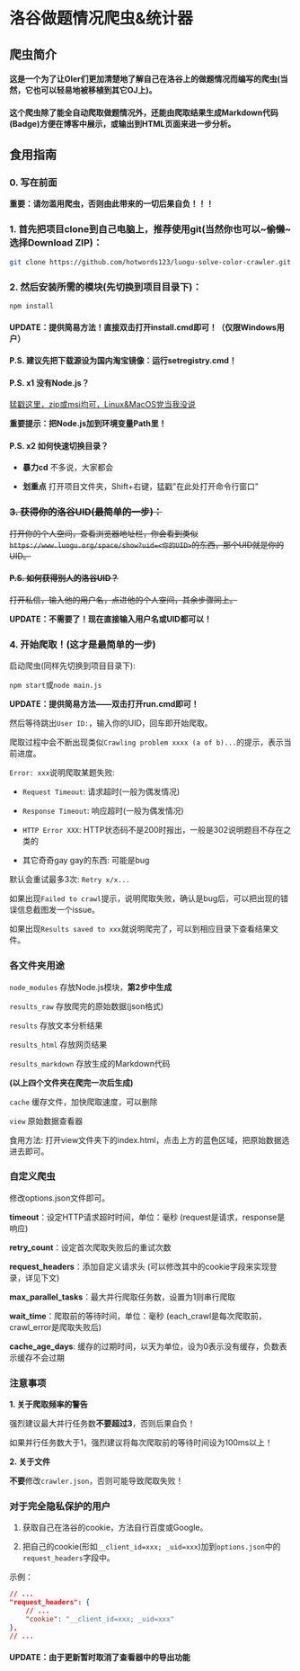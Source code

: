 # 洛谷做题情况爬虫&统计器

## 爬虫简介

#### 这是一个为了让OIer们更加清楚地了解自己在洛谷上的做题情况而编写的爬虫(当然，它也可以轻易地被移植到其它OJ上)。

#### 这个爬虫除了能全自动爬取做题情况外，还能由爬取结果生成Markdown代码(Badge)方便在博客中展示，或输出到HTML页面来进一步分析。

## 食用指南

### 0. 写在前面

**重要：请勿滥用爬虫，否则由此带来的一切后果自负！！！**

### 1. 首先把项目clone到自己电脑上，推荐使用git(当然你也可以~~~偷懒~~~选择Download ZIP)：

```bash
git clone https://github.com/hotwords123/luogu-solve-color-crawler.git
```

### 2. 然后安装所需的模块(先切换到项目目录下)：

```bash
npm install
```

#### UPDATE：提供简易方法！直接双击打开install.cmd即可！（仅限Windows用户）

**P.S. 建议先把下载源设为国内淘宝镜像：运行setregistry.cmd！**

#### P.S. x1 没有Node.js？

[猛戳这里，zip或msi均可，Linux&MacOS党当我没说](http://nodejs.cn/download/)

**重要提示：把Node.js加到环境变量Path里！**

#### P.S. x2 如何快速切换目录？

- **暴力cd** 不多说，大家都会

- **划重点** 打开项目文件夹，Shift+右键，猛戳"在此处打开命令行窗口"

### ~~3. 获得你的洛谷UID(最简单的一步)：~~

~~打开你的个人空间，查看浏览器地址栏，你会看到类似`https://www.luogu.org/space/show?uid=<你的UID>`的东西，那个UID就是你的UID。~~

#### ~~P.S. 如何获得别人的洛谷UID？~~

~~打开私信，输入他的用户名，点进他的个人空间，其余步骤同上。~~

**UPDATE：不需要了！现在直接输入用户名或UID都可以！**

### 4. 开始爬取！(这才是最简单的一步)

启动爬虫(同样先切换到项目目录下):

`npm start`或`node main.js`

**UPDATE：提供简易方法——双击打开run.cmd即可！**

然后等待跳出`User ID:`，输入你的UID，回车即开始爬取。

爬取过程中会不断出现类似`Crawling problem xxxx (a of b)...`的提示，表示当前进度。

`Error: xxx`说明爬取某题失败:

- `Request Timeout`: 请求超时(一般为偶发情况)

- `Response Timeout`: 响应超时(一般为偶发情况)

- `HTTP Error XXX`: HTTP状态码不是200时报出，一般是302说明题目不存在之类的

- 其它奇奇gay gay的东西: 可能是bug

默认会重试最多3次: `Retry x/x...`

如果出现`Failed to crawl`提示，说明爬取失败，确认是bug后，可以把出现的错误信息截图发一个issue。

如果出现`Results saved to xxx`就说明爬完了，可以到相应目录下查看结果文件。

### 各文件夹用途

`node_modules` 存放Node.js模块，**第2步中生成**

`results_raw` 存放爬完的原始数据(json格式)

`results` 存放文本分析结果

`results_html` 存放网页结果

`results_markdown` 存放生成的Markdown代码

**(以上四个文件夹在爬完一次后生成)**

`cache` 缓存文件，加快爬取速度，可以删除

`view` 原始数据查看器

食用方法: 打开view文件夹下的index.html，点击上方的蓝色区域，把原始数据选进去即可。

### 自定义爬虫

修改options.json文件即可。

**timeout**：设定HTTP请求超时时间，单位：毫秒 (request是请求，response是响应)

**retry_count**：设定首次爬取失败后的重试次数

**request_headers**：添加自定义请求头 (可以修改其中的cookie字段来实现登录，详见下文)

**max_parallel_tasks**：最大并行爬取任务数，设置为1则串行爬取

**wait_time**：爬取前的等待时间，单位：毫秒 (each_crawl是每次爬取前，crawl_error是爬取失败后)

**cache_age_days**: 缓存的过期时间，以天为单位，设为0表示没有缓存，负数表示缓存不会过期

### 注意事项

**1. 关于爬取频率的警告**

强烈建议最大并行任务数**不要超过3**，否则后果自负！

如果并行任务数大于1，强烈建议将每次爬取前的等待时间设为100ms以上！

**2. 关于文件**

**不要**修改`crawler.json`，否则可能导致爬取失败！

### 对于完全隐私保护的用户

1. 获取自己在洛谷的cookie，方法自行百度或Google。

2. 把自己的cookie(形如`__client_id=xxx; _uid=xxx`)加到`options.json`中的`request_headers`字段中。

示例：

```json
// ...
"request_headers": {
    // ...
    "cookie": "__client_id=xxx; _uid=xxx"
},
// ...
```

#### UPDATE：由于更新暂时取消了查看器中的导出功能
